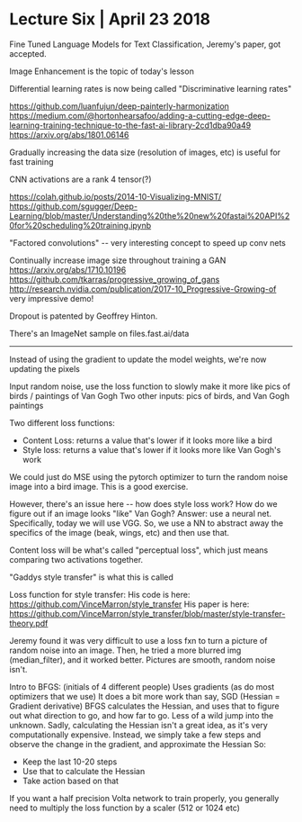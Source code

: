 # Lecture Six | April 23 2018

Fine Tuned Language Models for Text Classification, Jeremy's paper, got accepted.

Image Enhancement is the topic of today's lesson

Differential learning rates is now being called "Discriminative learning rates"

https://github.com/luanfujun/deep-painterly-harmonization
https://medium.com/@hortonhearsafoo/adding-a-cutting-edge-deep-learning-training-technique-to-the-fast-ai-library-2cd1dba90a49
https://arxiv.org/abs/1801.06146

Gradually increasing the data size (resolution of images, etc) is useful for fast training

CNN activations are a rank 4 tensor(?)

https://colah.github.io/posts/2014-10-Visualizing-MNIST/
https://github.com/sgugger/Deep-Learning/blob/master/Understanding%20the%20new%20fastai%20API%20for%20scheduling%20training.ipynb

"Factored convolutions" -- very interesting concept to speed up conv nets

Continually increase image size throughout training a GAN
https://arxiv.org/abs/1710.10196
https://github.com/tkarras/progressive_growing_of_gans
http://research.nvidia.com/publication/2017-10_Progressive-Growing-of very impressive demo!

Dropout is patented by Geoffrey Hinton. 

There's an ImageNet sample on files.fast.ai/data

---

Instead of using the gradient to update the model weights, we're now updating the pixels

Input random noise, use the loss function to slowly make it more like pics of birds / paintings of Van Gogh
Two other inputs: pics of birds, and Van Gogh paintings


Two different loss functions:
* Content Loss: returns a value that's lower if it looks more like a bird 
* Style loss: returns a value that's lower if it looks more like Van Gogh's work

We could just do MSE using the pytorch optimizer to turn the random noise image into a bird image. This is a good exercise. 

However, there's an issue here -- how does style loss work? How do we figure out if an image looks "like" Van Gogh? Answer: use a neural net. Specifically, today we will use VGG. So, we use a NN to abstract away the specifics of the image (beak, wings, etc) and then use that.

Content loss will be what's called "perceptual loss", which just means comparing two activations together. 

"Gaddys style transfer" is what this is called

Loss function for style transfer:
His code is here: https://github.com/VinceMarron/style_transfer
His paper is here: https://github.com/VinceMarron/style_transfer/blob/master/style-transfer-theory.pdf

Jeremy found it was very difficult to use a loss fxn to turn a picture of random noise into an image. Then, he tried a more blurred img (median_filter), and it worked better. Pictures are smooth, random noise isn't. 

Intro to BFGS: (initials of 4 different people)
Uses gradients (as do most optimizers that we use)
It does a bit more work than say, SGD
(Hessian = Gradient derivative)
BFGS calculates the Hessian, and uses that to figure out what direction to go, and how far to go. Less of a wild jump into the unknown.
Sadly, calculating the Hessian isn't a great idea, as it's very computationally expensive. 
Instead, we simply take a few steps and observe the change in the gradient, and approximate the Hessian
So:
* Keep the last 10-20 steps
* Use that to calculate the Hessian
* Take action based on that 

If you want a half precision Volta network to train properly, you generally need to multiply the loss function by a scaler (512 or 1024 etc)

